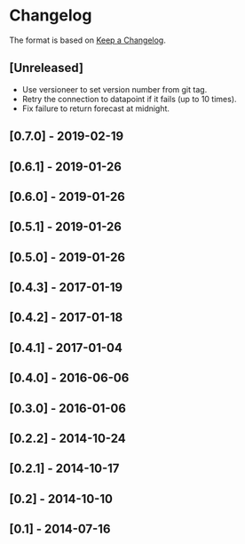 # Changelog

The format is based on [Keep a Changelog](https://keepachangelog.com/en/1.0.0/).

## [Unreleased]

+ Use versioneer to set version number from git tag.
+ Retry the connection to datapoint if it fails (up to 10 times).
+ Fix failure to return forecast at midnight.

## [0.7.0] - 2019-02-19

## [0.6.1] - 2019-01-26

## [0.6.0] - 2019-01-26

## [0.5.1] - 2019-01-26

## [0.5.0] - 2019-01-26

## [0.4.3] - 2017-01-19

## [0.4.2] - 2017-01-18

## [0.4.1] - 2017-01-04

## [0.4.0] - 2016-06-06

## [0.3.0] - 2016-01-06

## [0.2.2] - 2014-10-24

## [0.2.1] - 2014-10-17

## [0.2] - 2014-10-10

## [0.1] - 2014-07-16

